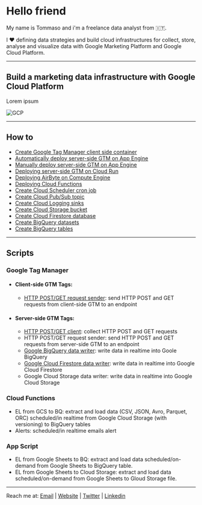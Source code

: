 # Hello friend

My name is Tommaso and i'm a freelance data analyst from 🇮🇹.

I ❤️ defining data strategies and build cloud infrastructures for collect, store, analyse and visualize data with Google Marketing Platform and Google Cloud Platform.

---

## Build a marketing data infrastructure with Google Cloud Platform

Lorem ipsum

![GCP](https://user-images.githubusercontent.com/29273232/160848531-88a2b427-1f7a-4a86-8a68-f0a3c466c1e2.png)

---

## How to
- [Create Google Tag Manager client side container](https://developers.google.com/tag-platform/tag-manager/web) 
- [Automatically deploy server-side GTM on App Engine](https://developers.google.com/tag-platform/tag-manager/server-side)
- [Manually deploy server-side GTM on App Engine](https://www.simoahava.com/analytics/provision-server-side-tagging-application-manually/)
- [Deploying server-side GTM on Cloud Run](https://code.markedmondson.me/gtm-serverside-cloudrun/)
- [Deploying AirByte on Compute Engine](https://docs.airbyte.com/deploying-airbyte/on-gcp-compute-engine)
- [Deploying Cloud Functions](https://cloud.google.com/functions/docs/deploying)
- [Create Cloud Scheduler cron job](https://cloud.google.com/scheduler/docs/creating)
- [Create Cloud Pub/Sub topic]()
- [Create Cloud Logging sinks](https://cloud.google.com/logging/docs/export/configure_export_v2)
- [Create Cloud Storage bucket](https://cloud.google.com/storage/docs/creating-buckets)
- [Create Cloud Firestore database]()
- [Create BigQuery datasets](https://cloud.google.com/bigquery/docs/datasets)
- [Create BigQuery tables](https://cloud.google.com/bigquery/docs/tables)

---

## Scripts

### Google Tag Manager

- #### Client-side GTM Tags:
  - [HTTP POST/GET request sender](https://github.com/tommasomoretti/cs-http-tag): send HTTP POST and GET requests from client-side GTM to an endpoint

- #### Server-side GTM Tags:
  -  [HTTP POST/GET client](https://github.com/tommasomoretti/ss-http-client-tag): collect HTTP POST and GET requests
  -  HTTP POST/GET request sender: send HTTP POST and GET requests from server-side GTM to an endpoint
  -  [Google BigQuery data writer](https://github.com/tommasomoretti/ss-bq-tag): write data in realtime into Goole BigQuery
  -  [Google Cloud Firestore data writer](https://github.com/tommasomoretti/ss-fs-tag): write data in realtime into Google Cloud Firestore
  -  Google Cloud Storage data writer: write data in realtime into Google Cloud Storage

### Cloud Functions
  - EL from GCS to BQ: extract and load data (CSV, JSON, Avro, Parquet, ORC) scheduled/in realtime from Google Cloud Storage (with versioning) to BigQuery tables
  - Alerts: scheduled/in realtime emails alert

### App Script
  - EL from Google Sheets to BQ: extract and load data scheduled/on-demand from Google Sheets to BigQuery table.
  - EL from Google Sheets to Cloud Storage: extract and load data scheduled/on-demand from Google Sheets to Gloud Storage file.

---

Reach me at: [Email](mailto:hello@tommasomoretti.com) | [Website](https://tommasomoretti.com/) | [Twitter](https://twitter.com/tommoretti88) | [Linkedin](https://www.linkedin.com/in/tommasomoretti/)
